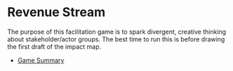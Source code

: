 # Revenue Stream

The purpose of this facilitation game is to spark divergent, creative thinking about stakeholder/actor groups. 
The best time to run this is before drawing the first draft of the impact map.

* [Game Summary](game-summary.md)
